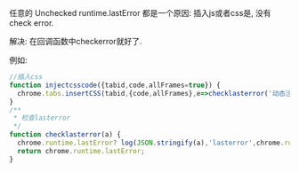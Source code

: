 任意的 Unchecked runtime.lastError 都是一个原因: 插入js或者css是, 没有check error. 

解决: 在回调函数中checkerror就好了.



例如: 

```js
//插入css
function injectcsscode({tabid,code,allFrames=true}) {
  chrome.tabs.insertCSS(tabid,{code,allFrames},e=>checklasterror('动态注入css code失败'+e));
}
/**
 * 检查lasterror
 */
function checklasterror(a) {
  chrome.runtime.lastError? log(JSON.stringify(a),'lasterror',chrome.runtime.lastError):'';
  return chrome.runtime.lastError;
}
```

